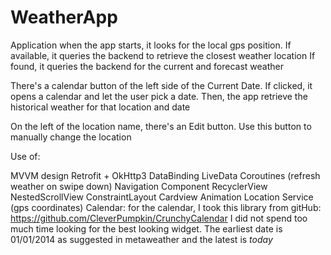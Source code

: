 # WeatherApp
Application
when the app starts, it looks for the local gps position.
If available, it queries the backend to retrieve the closest weather location
If found, it queries the backend for the current and forecast weather

There's a calendar button of the left side of the Current Date.
If clicked, it opens a calendar and let the user pick a date.
Then, the app retrieve the historical weather for that location and date

On the left of the location name, there's an Edit button.
Use this button to manually change the location


Use of:

MVVM design
Retrofit + OkHttp3
DataBinding
LiveData
Coroutines (refresh weather on swipe down)
Navigation Component
RecyclerView
NestedScrollView
ConstraintLayout
Cardview
Animation
Location Service (gps coordinates)
Calendar:
    for the calendar, I took this library from gitHub:
    https://github.com/CleverPumpkin/CrunchyCalendar
    I did not spend too much time looking for the best looking widget.
    The earliest date is 01/01/2014 as suggested in metaweather and the latest is _today_
